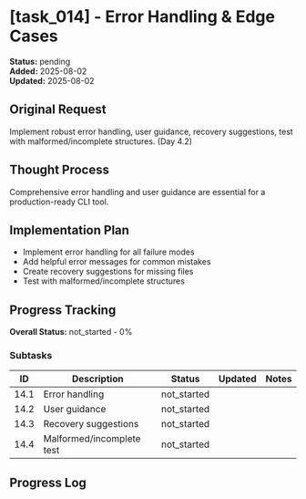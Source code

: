# [task_014] - Error Handling & Edge Cases

**Status:** pending  
**Added:** 2025-08-02  
**Updated:** 2025-08-02

## Original Request
Implement robust error handling, user guidance, recovery suggestions, test with malformed/incomplete structures. (Day 4.2)

## Thought Process
Comprehensive error handling and user guidance are essential for a production-ready CLI tool.

## Implementation Plan
- Implement error handling for all failure modes
- Add helpful error messages for common mistakes
- Create recovery suggestions for missing files
- Test with malformed/incomplete structures

## Progress Tracking

**Overall Status:** not_started - 0%

### Subtasks
| ID | Description | Status | Updated | Notes |
|----|-------------|--------|---------|-------|
| 14.1 | Error handling | not_started |  |  |
| 14.2 | User guidance | not_started |  |  |
| 14.3 | Recovery suggestions | not_started |  |  |
| 14.4 | Malformed/incomplete test | not_started |  |  |

## Progress Log

